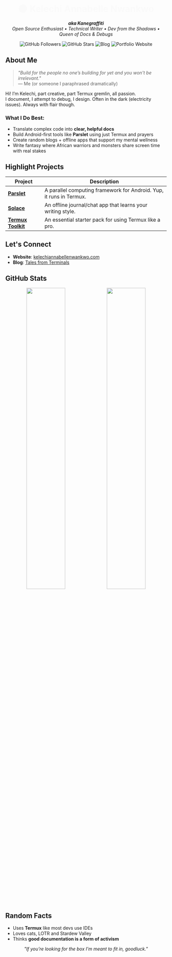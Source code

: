 <h1 align="center" style="color:#fafafa;">🌑 Kelechi Annabelle Nwankwo</h1>
<p align="center">
  <em><strong>aka Kanegraffiti</strong><br>
  Open Source Enthusiast • Technical Writer • Dev from the Shadows • Queen of Docs & Debugs</em>
</p>

<p align="center">
  <img src="https://img.shields.io/github/followers/Kanegraffiti?style=social" alt="GitHub Followers">
  <img src="https://img.shields.io/github/stars/Kanegraffiti?style=social" alt="GitHub Stars">
  <img src="https://img.shields.io/badge/Blog-Tales_from_Terminals-8e44ad?style=flat-square&logo=blogger&logoColor=white" alt="Blog">
  <img src="https://img.shields.io/badge/Website-Kelechi's%20Portfolio-2c3e50?style=flat-square&logo=wordpress&logoColor=white" alt="Portfolio Website">
</p>

## About Me

> *"Build for the people no one’s building for yet and you won't be irrelevant."*  
> — Me (or someone I paraphrased dramatically)

Hi! I’m Kelechi, part creative, part Termux gremlin, all passion.  
I document, I attempt to debug, I design. Often in the dark (electricity issues). Always with flair though.

### What I Do Best:
- Translate complex code into **clear, helpful docs**
- Build Android-first tools like **Parslet** using just Termux and prayers
- Create random blogs + offline apps that support my mental wellness
- Write fantasy where African warriors and monsters share screen time with real stakes

## Highlight Projects

| Project | Description |
|--------|-------------|
| [**Parslet**](https://github.com/Kanegraffiti/Parslet) | A parallel computing framework for Android. Yup, it runs in Termux. |
| [**Solace**](https://github.com/Kanegraffiti/Solace) | An offline journal/chat app that learns your writing style. |
| [**Termux Toolkit**](https://github.com/Kanegraffiti/Termux-toolkit) | An essential starter pack for using Termux like a pro. |

## Let's Connect

- **Website**: [kelechiannabellenwankwo.com](https://kelechiannabellenwankwo.com)  
- **Blog**: [Tales from Terminals](https://talesfromterminals.blogspot.com)  

## GitHub Stats

<p align="center">
  <img src="https://github-readme-stats.vercel.app/api?username=Kanegraffiti&show_icons=true&theme=tokyonight&hide_border=true" width="49%">
  <img src="https://github-readme-stats.vercel.app/api/top-langs/?username=Kanegraffiti&layout=compact&theme=tokyonight&hide_border=true" width="49%">
</p>


## Random Facts

- Uses **Termux** like most devs use IDEs
- Loves cats, LOTR and Stardew Valley
- Thinks **good documentation is a form of activism**

<p align="center"><i>"If you’re looking for the box I’m meant to fit in, goodluck."</i></p>
